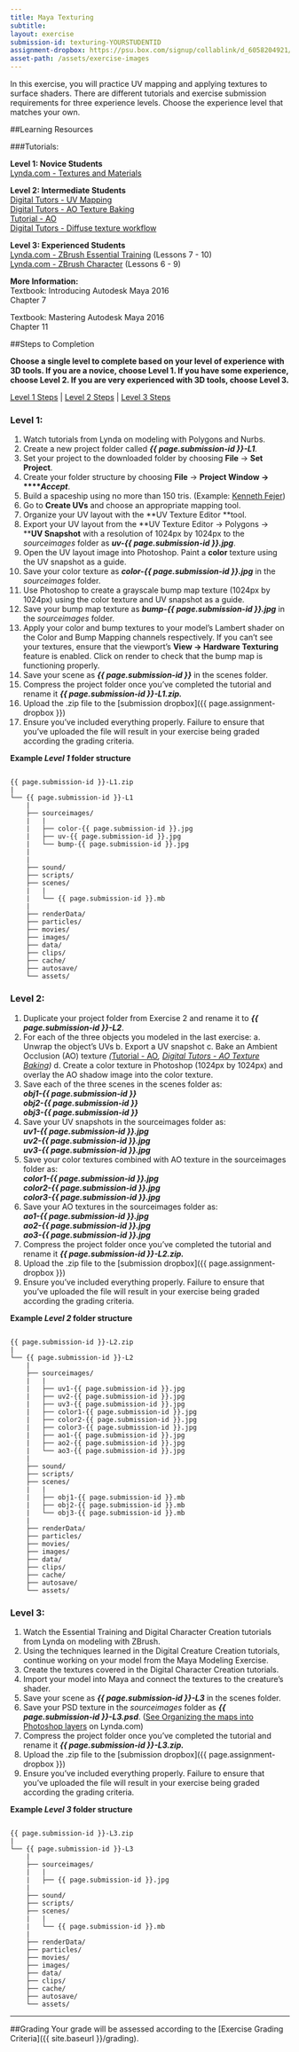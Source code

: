 ```yaml
---
title: Maya Texturing
subtitle: 
layout: exercise
submission-id: texturing-YOURSTUDENTID
assignment-dropbox: https://psu.box.com/signup/collablink/d_6058204921/115199876a709b
asset-path: /assets/exercise-images
---
```


 In this exercise, you will practice UV mapping and applying textures to surface shaders. There are different tutorials and exercise submission requirements for three experience levels. Choose the experience level that matches your own.

##Learning Resources

###Tutorials:

**Level 1: Novice Students**  
[Lynda.com - Textures and Materials](http://www.lynda.com/Maya-tutorials/Maya-Essentials-4-Creating-Textures-Materials/96717-2.html)

**Level 2: Intermediate Students**  
[Digital Tutors - UV Mapping](http://www.digitaltutors.com/11/training.php?vid=9346&autoplay=1)  
[Digital Tutors - AO Texture Baking](http://www.digitaltutors.com/11/training.php?vid=9348&autoplay=1)  
[Tutorial - AO](https://www.youtube.com/watch?v=v3SXSffuvnk)  
[Digital Tutors - Diffuse texture workflow](http://www.digitaltutors.com/11/training.php?vid=9350&autoplay=1)  

**Level 3: Experienced Students**  
[Lynda.com - ZBrush Essential Training](http://www.lynda.com/ZBrush-4-tutorials/Essential-Training/76980-2.html) (Lessons 7 - 10)  
[Lynda.com - ZBrush Character](http://www.lynda.com/3D-Animation-Character-Design-tutorials/Digital-Creature-Creation-in-ZBrush-Photoshop-and-Maya/83781-2.html) (Lessons 6 - 9)  

**More Information:**  
Textbook: Introducing Autodesk Maya 2016  
Chapter 7

Textbook: Mastering Autodesk Maya 2016  
Chapter 11

##Steps to Completion

**Choose a single level to complete based on your level of experience with 3D tools. If you are a novice, choose Level 1. If you have some experience, choose Level 2. If you are very experienced with 3D tools, choose Level 3.**

[Level 1 Steps](#level-1) | [Level 2 Steps](#level-2) | [Level 3 Steps](#level-3)

### <a name="level-1"></a>Level 1:

1. Watch tutorials from Lynda on modeling with Polygons and Nurbs.
2. Create a new project folder called **_{{ page.submission-id }}-L1_***.*
3. Set your project to the downloaded folder by choosing **File** → **Set Project**.
4. Create your folder structure by choosing **File** → **Project Window → ****_Accept_**.
5. Build a spaceship using no more than 150 tris. (Example: [Kenneth Fejer](http://www.kennethfejer.com/lowpoly.html))
6. Go to **Create UVs** and choose an appropriate mapping tool.
7. Organize your UV layout with the **UV Texture Editor **tool.
8. Export your UV layout from the **UV Texture Editor → Polygons → ****UV Snapshot** with a resolution of 1024px by 1024px to the *sourceimages* folder as **_uv-{{ page.submission-id }}.jpg_**.
9. Open the UV layout image into Photoshop. Paint a **color** texture using the UV snapshot as a guide.
10. Save your color texture as **_color-{{ page.submission-id }}.jpg_** in the *sourceimages* folder.
11. Use Photoshop to create a grayscale bump map texture (1024px by 1024px) using the color texture and UV snapshot as a guide.
12. Save your bump map texture as **_bump-{{ page.submission-id }}.jpg_** in the *sourceimages* folder.
13. Apply your color and bump textures to your model’s Lambert shader on the Color and Bump Mapping channels respectively. If you can’t see your textures, ensure that the viewport’s **View → Hardware Texturing** feature is enabled. Click on render to check that the bump map is functioning properly.
14. Save your scene as **_{{ page.submission-id }}_** in the scenes folder.
15. Compress the project folder once you’ve completed the tutorial and rename it **_{{ page.submission-id }}-L1.zip._**
16. Upload the .zip file to the [submission dropbox]({{ page.assignment-dropbox }})
17. Ensure you’ve included everything properly. Failure to ensure that you’ve uploaded the file will result in your exercise being graded according the grading criteria.

**Example _Level 1_ folder structure**

```

{{ page.submission-id }}-L1.zip
|
└── {{ page.submission-id }}-L1
    |
    ├── sourceimages/
    |   |
    |   ├── color-{{ page.submission-id }}.jpg
    |   ├── uv-{{ page.submission-id }}.jpg
    |   └── bump-{{ page.submission-id }}.jpg
    |   
    |
    ├── sound/
    ├── scripts/
    ├── scenes/
    |   |
    |   └── {{ page.submission-id }}.mb
    |
    ├── renderData/
    ├── particles/
    ├── movies/
    ├── images/
    ├── data/
    ├── clips/
    ├── cache/
    ├── autosave/
    └── assets/

```

### <a name="level-2"></a>Level 2:

1. Duplicate your project folder from Exercise 2 and rename it to **_{{ page.submission-id }}-L2_**.
2. For each of the three objects you modeled in the last exercise:
  a. Unwrap the object’s UVs
  b. Export a UV snapshot
  c. Bake an Ambient Occlusion (AO) texture *(*[Tutorial - AO](https://www.youtube.com/watch?v=v3SXSffuvnk)*, *[Digital Tutors - AO Texture Baking](http://www.digitaltutors.com/11/training.php?vid=9348&autoplay=1)*)*
  d. Create a color texture in Photoshop (1024px by 1024px) and overlay the AO shadow image into the color texture.
3. Save each of the three scenes in the scenes folder as:  
  **_obj1-{{ page.submission-id }}_**  
  **_obj2-{{ page.submission-id }}_**  
  **_obj3-{{ page.submission-id }}_**  
4. Save your UV snapshots in the sourceimages folder as:  
  **_uv1-{{ page.submission-id }}.jpg_**  
  **_uv2-{{ page.submission-id }}.jpg_**  
  **_uv3-{{ page.submission-id }}.jpg_**  
5. Save your color textures combined with AO texture in the sourceimages folder as:  
  **_color1-{{ page.submission-id }}.jpg_**  
  **_color2-{{ page.submission-id }}.jpg_**  
  **_color3-{{ page.submission-id }}.jpg_**  
6. Save your AO textures in the sourceimages folder as:  
  **_ao1-{{ page.submission-id }}.jpg_**  
  **_ao2-{{ page.submission-id }}.jpg_**  
  **_ao3-{{ page.submission-id }}.jpg_**  
7. Compress the project folder once you’ve completed the tutorial and rename it **_{{ page.submission-id }}-L2.zip._**
8. Upload the .zip file to the [submission dropbox]({{ page.assignment-dropbox }})
9. Ensure you’ve included everything properly. Failure to ensure that you’ve uploaded the file will result in your exercise being graded according the grading criteria.

**Example _Level 2_ folder structure**

```

{{ page.submission-id }}-L2.zip
|
└── {{ page.submission-id }}-L2
    |
    ├── sourceimages/
    |   |
    |   ├── uv1-{{ page.submission-id }}.jpg
	|   ├── uv2-{{ page.submission-id }}.jpg
    |   ├── uv3-{{ page.submission-id }}.jpg
    |   ├── color1-{{ page.submission-id }}.jpg
    |   ├── color2-{{ page.submission-id }}.jpg
    |   ├── color3-{{ page.submission-id }}.jpg
    |   ├── ao1-{{ page.submission-id }}.jpg
    |   ├── ao2-{{ page.submission-id }}.jpg
    |   └── ao3-{{ page.submission-id }}.jpg
    |
    ├── sound/
    ├── scripts/
    ├── scenes/
    |   |
    |   ├── obj1-{{ page.submission-id }}.mb
    |   ├── obj2-{{ page.submission-id }}.mb
    |   └── obj3-{{ page.submission-id }}.mb
    |
    ├── renderData/
    ├── particles/
    ├── movies/
    ├── images/
    ├── data/
    ├── clips/
    ├── cache/
    ├── autosave/
    └── assets/

```

### <a name="level-3"></a>Level 3:

1. Watch the Essential Training and Digital Character Creation tutorials from Lynda on modeling with ZBrush.
2. Using the techniques learned in the Digital Creature Creation tutorials, continue working on your model from the Maya Modeling Exercise.
3. Create the textures covered in the Digital Character Creation tutorials.
4. Import your model into Maya and connect the textures to the creature’s shader.
5. Save your scene as **_{{ page.submission-id }}-L3_** in the scenes folder.
6. Save your PSD texture in the *sourceimages* folder as **_{{ page.submission-id }}-L3.psd_**. ([See Organizing the maps into Photoshop layers](http://www.lynda.com/3D-Animation-Character-Design-tutorials/Digital-Creature-Creation-in-ZBrush-Photoshop-and-Maya/83781-2.html) on Lynda.com)
7. Compress the project folder once you’ve completed the tutorial and rename it **_{{ page.submission-id }}-L3.zip._**
8. Upload the .zip file to the [submission dropbox]({{ page.assignment-dropbox }})
9. Ensure you’ve included everything properly. Failure to ensure that you’ve uploaded the file will result in your exercise being graded according the grading criteria.

**Example _Level 3_ folder structure**

```

{{ page.submission-id }}-L3.zip
|
└── {{ page.submission-id }}-L3
    |
    ├── sourceimages/
    |   |
    |   ├── {{ page.submission-id }}.jpg
    |
    ├── sound/
    ├── scripts/
    ├── scenes/
    |   |
    |   └── {{ page.submission-id }}.mb
    |
    ├── renderData/
    ├── particles/
    ├── movies/
    ├── images/
    ├── data/
    ├── clips/
    ├── cache/
    ├── autosave/
    └── assets/

```

* * *

##Grading
Your grade will be assessed according to the [Exercise Grading Criteria]({{ site.baseurl }}/grading). 